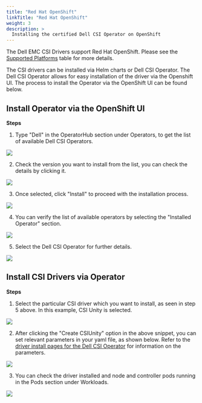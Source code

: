 ```yaml
---
title: "Red Hat OpenShift"
linkTitle: "Red Hat OpenShift"
weight: 3
description: >
  Installing the certified Dell CSI Operator on OpenShift
---
```

The Dell EMC CSI Drivers support Red Hat OpenShift.  Please see the [Supported Platforms](../../#features-and-capabilities) table for more details. 

The CSI drivers can be installed via Helm charts or Dell CSI Operator.  The Dell CSI Operator allows for easy installation of the driver via the Openshift UI. The process to install the Operator via the OpenShift UI can be found below.

## Install Operator via the OpenShift UI

**Steps**

1. Type "Dell" in the OperatorHub section under Operators, to get the list of available Dell CSI Operators.

![](../oc1.PNG)

2. Check the version you want to install from the list, you can check the details by clicking it.

![](../oc2.PNG)

3. Once selected, click "Install" to proceed with the installation process.

![](../oc3.PNG)

4. You can verify the list of available operators by selecting the "Installed Operator" section.

![](../oc4.PNG)

5. Select the Dell CSI Operator for further details.

![](../oc5.PNG)

## Install CSI Drivers via Operator

**Steps**

1. Select the particular CSI driver which you want to install, as seen in step 5 above. In this example, CSI Unity is selected.

![](../driver1.PNG)

2. After clicking the "Create CSIUnity" option in the above snippet, you can set relevant parameters in your yaml file, as shown below.  Refer to the [driver install pages for the Dell CSI Operator](../../installation/operator/#installing-csi-driver-via-operator) for information on the parameters.

![](../driver2.PNG)

3. You can check the driver installed and node and controller pods running in the Pods section under Workloads.

![](../driver3.png)
